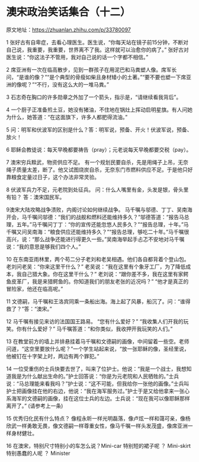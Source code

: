 # 澳宋政治笑话集合（十二）
原文地址：https://zhuanlan.zhihu.com/p/33780097

1 张好古有自卑症，去看心理医生。医生说，“你每天站在镜子前15分钟，不断对自己说，我重要，我重要，世界离不了我。这样就可以治愈你的病了。”
张好古对医生说：“你这法子不管用，我对自己说的话一个字都不相信。”


2 席亚洲有一次在临高散步，见到一群孩子在用泥巴和马粪塑人像。席军长问，“是谁的像？”“是个典型的骨瘦如柴且身材矮小的土著。”“要不要也塑一下席亚洲的像呢？”“不行，没有这么大的一堆马粪。”


3 石志奇在胸口的许多勋章之外加了一个箭头，指示是，“请继续看我背后”。


4 一个厨子正准备煎土豆，她没有猪油，不住地在锅灶上挥动启明星旗。有人问她为什么，她答道：“在这面旗下，许多人都肥得流油。”


5 问：明军和伏波军的区别是什么？答：明军说，预备、开火！伏波军说，预备、放火！


6 耶稣会教徒说：每天早晚都要祷告（pray）；元老说每天早晚都要交税（pay）。


7 澳宋穷兵黩武，物资供应不足。
有一个规划民要自杀，先是用绳子上吊，无奈绳子质量太差，断了。他又试图烧炭自杀，无奈东门市燃料供应不足。于是他只好靠粮食定量过日子，这个办法非常灵验。


8 伏波军兵力不足，元老院到处征兵。
问：什么人嘴里有金，头发是银，骨头里有铅？
答：澳宋国民军。


9澳宋大陆攻略战争溃败，内阁讨论如何继续战争。
马千嘱与邬德、丁丁、吴南海开会，马千嘱问邬德：“我们的战舰和燃料还能维持多久？”邬德答道：“报告马总理，五年。”马千嘱问丁丁：“你的宣传还能忽悠人民多久？”“报告总理，十年。”马千嘱又问吴南海：“粮食供应还能维持多久？”“报告总理，够吃二十年。”马千嘱很高兴，说：“那么战争还能进行得更久一些。”吴南海举起手忐忑不安地对马千嘱说：“我的意思是够我们四个人。”


10 在东南亚雨林里，两个苟二分子老刘和老吴相遇。他们各自都背着个登山包。
老刘问老吴：“你来这里干什么？”
老吴说：“我在这里有个象牙工厂，为了降低成本，我自己猎大象。你在这里干什么？”
老刘说：“跟你差不多，我在这里有家鳄鱼皮革厂，我是来猎鳄鱼的。你知道我们的朋友老张的近况吗？”
“他才是真正的冒险家，他还在临高呢。”


11 文德嗣，马千嘱和王洛宾同乘一条船出海。海上起了风暴，船沉了。问：“谁得救了？”答：“澳宋。”


12 马千嘱有接见来访的法国国王路易。
“您有什么爱好？”
“我收集人们开我的玩笑。你有什么爱好？”
马千嘱答道：“和你类似，我收押开我玩笑的人们。”


13 在教堂前方的墙上并排悬挂着马千嘱和文德嗣的画像，中间留着一些空。老师问道，“这空里要放什么呢？”一个学生站起来说，“放一张耶稣的像，圣经里说，他被钉在十字架上时，两边有两个罪犯。”

14 一位受重伤的士兵快要去世了，叫来了位护士。他说：“我是一个战士，我想知道我是为什么献出生命的。”护士回答说：“你是为元老院和人民牺牲的。”士兵说：“马总理能来看我吗？”护士说：“这不可能，但我给你一张他的画像。”士兵叫护士把画像挂在他的右边，他说：“我在海军服务过。”护士于是又给他拿来一张心系海军的文德嗣的画像，挂在这位士兵的左边。士兵说：“现在我可以像耶稣那样离开了。”
(请参考上一条)


15 优秀归化民有什么特点？ 像程永昕一样光明磊落，像卢炫一样和蔼可亲，像杨欣武一样勇敢无畏，像文德嗣一样尊重女性，像马千嘱一样头发茂盛，像席亚洲一样身材健壮。


16 在澳宋，特别尺寸特别小的车怎么说？Mini-car
特别短的裙子呢 ？ Mini-skirt
特别愚蠢的人呢 ？ Minister 
